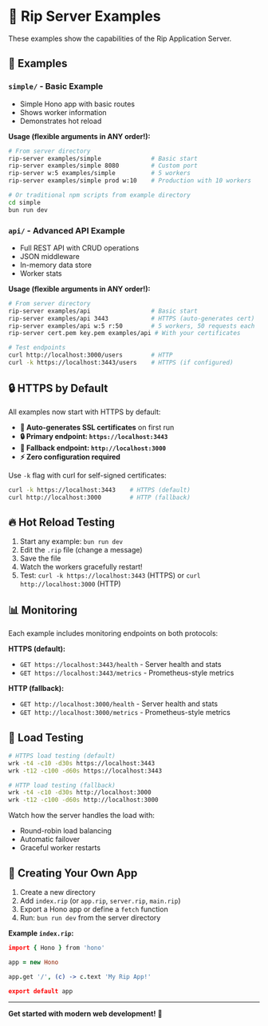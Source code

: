 # 🚀 Rip Server Examples

These examples show the capabilities of the Rip Application Server.

## 🌟 Examples

### `simple/` - Basic Example
- Simple Hono app with basic routes
- Shows worker information
- Demonstrates hot reload

**Usage (flexible arguments in ANY order!):**
```bash
# From server directory
rip-server examples/simple              # Basic start
rip-server examples/simple 8080         # Custom port
rip-server w:5 examples/simple          # 5 workers
rip-server examples/simple prod w:10    # Production with 10 workers

# Or traditional npm scripts from example directory
cd simple
bun run dev
```

### `api/` - Advanced API Example
- Full REST API with CRUD operations
- JSON middleware
- In-memory data store
- Worker stats

**Usage (flexible arguments in ANY order!):**
```bash
# From server directory
rip-server examples/api                 # Basic start
rip-server examples/api 3443            # HTTPS (auto-generates cert)
rip-server examples/api w:5 r:50        # 5 workers, 50 requests each
rip-server cert.pem key.pem examples/api # With your certificates

# Test endpoints
curl http://localhost:3000/users        # HTTP
curl -k https://localhost:3443/users    # HTTPS (if configured)
```

## 🔒 HTTPS by Default

All examples now start with HTTPS by default:
- **🚀 Auto-generates SSL certificates** on first run
- **🔒 Primary endpoint: `https://localhost:3443`**
- **📡 Fallback endpoint: `http://localhost:3000`**
- **⚡ Zero configuration required**

Use `-k` flag with curl for self-signed certificates:
```bash
curl -k https://localhost:3443    # HTTPS (default)
curl http://localhost:3000        # HTTP (fallback)
```

## 🔥 Hot Reload Testing

1. Start any example: `bun run dev`
2. Edit the `.rip` file (change a message)
3. Save the file
4. Watch the workers gracefully restart!
5. Test: `curl -k https://localhost:3443` (HTTPS) or `curl http://localhost:3000` (HTTP)

## 📊 Monitoring

Each example includes monitoring endpoints on both protocols:

**HTTPS (default):**
- `GET https://localhost:3443/health` - Server health and stats
- `GET https://localhost:3443/metrics` - Prometheus-style metrics

**HTTP (fallback):**
- `GET http://localhost:3000/health` - Server health and stats
- `GET http://localhost:3000/metrics` - Prometheus-style metrics

## 🧪 Load Testing

```bash
# HTTPS load testing (default)
wrk -t4 -c10 -d30s https://localhost:3443
wrk -t12 -c100 -d60s https://localhost:3443

# HTTP load testing (fallback)
wrk -t4 -c10 -d30s http://localhost:3000
wrk -t12 -c100 -d60s http://localhost:3000
```

Watch how the server handles the load with:
- Round-robin load balancing
- Automatic failover
- Graceful worker restarts

## 🌟 Creating Your Own App

1. Create a new directory
2. Add `index.rip` (or `app.rip`, `server.rip`, `main.rip`)
3. Export a Hono app or define a `fetch` function
4. Run: `bun run dev` from the server directory

**Example `index.rip`:**
```coffeescript
import { Hono } from 'hono'

app = new Hono

app.get '/', (c) -> c.text 'My Rip App!'

export default app
```

---

**Get started with modern web development!** 🚀